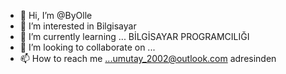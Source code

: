 - 👋 Hi, I’m @ByOlle
- 👀 I’m interested in  Bilgisayar 
- 🌱 I’m currently learning ... BİLGİSAYAR PROGRAMCILIĞI
- 💞️ I’m looking to collaborate on ...
- 📫 How to reach me ...umutay_2002@outlook.com adresinden

<!---
ByOlle/ByOlle is a ✨ special ✨ repository because its `README.md` (this file) appears on your GitHub profile.
You can click the Preview link to take a look at your changes.
--->
